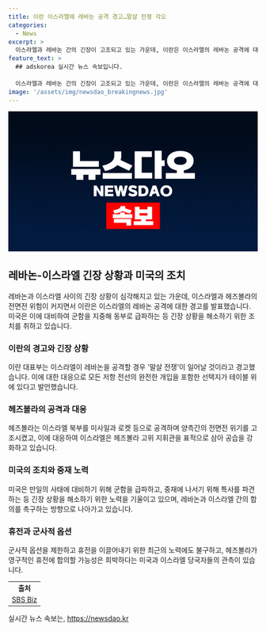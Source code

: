 ```yaml
---
title: 이란 이스라엘에 레바논 공격 경고…말살 전쟁 각오
categories:
  - News
excerpt: >
  이스라엘과 레바논 간의 긴장이 고조되고 있는 가운데, 이란은 이스라엘의 레바논 공격에 대해 말살 전쟁이 일어날 것이라고 경고했습니다. 헤즈볼라도 최근 이스라엘 북부를 공격하면서 양측 간 전면전 위기가 높아졌으며, 미국은 이에 대비해 군함을 급파했습니다. 이스라엘과 헤즈볼라의 협상이 휴전을 이루지 못한다면 군사적 조치가 취해질 수 있을 것으로 보입니다. SBS Biz에서 여러분의 제보를 기다리고 있습니다. [자세히 보기] (URL)
feature_text: >
  ## adskorea 실시간 뉴스 속보입니다.

  이스라엘과 레바논 간의 긴장이 고조되고 있는 가운데, 이란은 이스라엘의 레바논 공격에 대해 말살 전쟁이 일어날 것이라고 경고했습니다. 헤즈볼라도 최근 이스라엘 북부를 공격하면서 양측 간 전면전 위기가 높아졌으며, 미국은 이에 대비해 군함을 급파했습니다. 이스라엘과 헤즈볼라의 협상이 휴전을 이루지 못한다면 군사적 조치가 취해질 수 있을 것으로 보입니다. SBS Biz에서 여러분의 제보를 기다리고 있습니다. [자세히 보기] (URL)
image: '/assets/img/newsdao_breakingnews.jpg'
---
```


<p><img src="/assets/img/newsdao_breakingnews.jpg" alt="adskorea 속보" /></p>

<h2 data-ke-size="size26">레바논-이스라엘 긴장 상황과 미국의 조치</h2>

<p data-ke-size="size16">레바논과 이스라엘 사이의 긴장 상황이 심각해지고 있는 가운데, 이스라엘과 헤즈볼라의 전면전 위험이 커지면서 이란은 이스라엘의 레바논 공격에 대한 경고를 발표했습니다. 미국은 이에 대비하여 군함을 지중해 동부로 급파하는 등 긴장 상황을 해소하기 위한 조치를 취하고 있습니다.</p>

<h3 data-ke-size="size24">이란의 경고와 긴장 상황</h3>

<p data-ke-size="size16">이란 대표부는 이스라엘이 레바논을 공격할 경우 '말살 전쟁'이 일어날 것이라고 경고했습니다. 이에 대한 대응으로 모든 저항 전선의 완전한 개입을 포함한 선택지가 테이블 위에 있다고 발언했습니다.</p>

<h3 data-ke-size="size24">헤즈볼라의 공격과 대응</h3>

<p data-ke-size="size16">헤즈볼라는 이스라엘 북부를 미사일과 로켓 등으로 공격하며 양측간의 전면전 위기를 고조시켰고, 이에 대응하여 이스라엘은 헤즈볼라 고위 지휘관을 표적으로 삼아 공습을 강화하고 있습니다.</p>

<h3 data-ke-size="size24">미국의 조치와 중재 노력</h3>

<p data-ke-size="size16">미국은 만일의 사태에 대비하기 위해 군함을 급파하고, 중재에 나서기 위해 특사를 파견하는 등 긴장 상황을 해소하기 위한 노력을 기울이고 있으며, 레바논과 이스라엘 간의 합의를 촉구하는 방향으로 나아가고 있습니다.</p>

<h3 data-ke-size="size24">휴전과 군사적 옵션</h3>

<p data-ke-size="size16">군사적 옵션을 제한하고 휴전을 이끌어내기 위한 최근의 노력에도 불구하고, 헤즈볼라가 영구적인 휴전에 합의할 가능성은 희박하다는 미국과 이스라엘 당국자들의 관측이 있습니다.</p>

<table>
  <tr>
    <td style="text-align: center; height: 17px;"><b>출처</b></td>
  </tr>
  <tr>
    <td style="text-align: center; height: 17px;"><a href="https://url.kr/9pghjn">SBS Biz</a></td>
  </tr>
</table>
실시간 뉴스 속보는, <a href="https://newsdao.kr" rel="dofollow">https://newsdao.kr</a>


